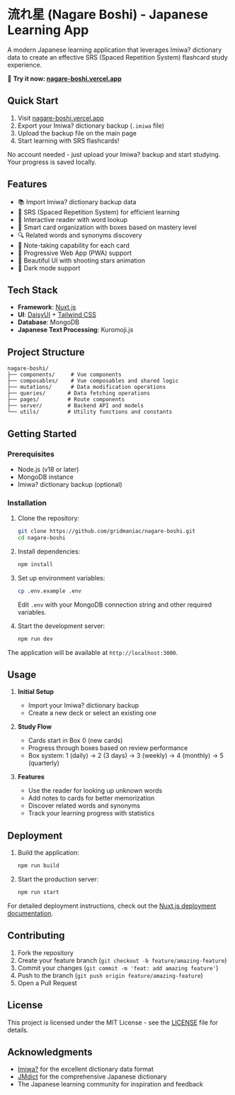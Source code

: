 # 流れ星 (Nagare Boshi) - Japanese Learning App

A modern Japanese learning application that leverages Imiwa? dictionary data to create an effective SRS (Spaced Repetition System) flashcard study experience.

🌟 **Try it now: [nagare-boshi.vercel.app](https://nagare-boshi.vercel.app/)**

## Quick Start

1. Visit [nagare-boshi.vercel.app](https://nagare-boshi.vercel.app/)
2. Export your Imiwa? dictionary backup (`.imiwa` file)
3. Upload the backup file on the main page
4. Start learning with SRS flashcards!

No account needed - just upload your Imiwa? backup and start studying. Your progress is saved locally.

## Features

- 📚 Import Imiwa? dictionary backup data
- 🔄 SRS (Spaced Repetition System) for efficient learning
- 📖 Interactive reader with word lookup
- 🎯 Smart card organization with boxes based on mastery level
- 🔍 Related words and synonyms discovery
- 📝 Note-taking capability for each card
- 📱 Progressive Web App (PWA) support
- 🎨 Beautiful UI with shooting stars animation
- 🌙 Dark mode support

## Tech Stack

- **Framework**: [Nuxt.js](https://nuxt.com/)
- **UI**: [DaisyUI](https://daisyui.com/) + [Tailwind CSS](https://tailwindcss.com/)
- **Database**: MongoDB
- **Japanese Text Processing**: Kuromoji.js

## Project Structure

```
nagare-boshi/
├── components/     # Vue components
├── composables/    # Vue composables and shared logic
├── mutations/      # Data modification operations
├── queries/       # Data fetching operations
├── pages/         # Route components
├── server/        # Backend API and models
└── utils/         # Utility functions and constants
```

## Getting Started

### Prerequisites

- Node.js (v18 or later)
- MongoDB instance
- Imiwa? dictionary backup (optional)

### Installation

1. Clone the repository:

   ```bash
   git clone https://github.com/gridmaniac/nagare-boshi.git
   cd nagare-boshi
   ```

2. Install dependencies:

   ```bash
   npm install
   ```

3. Set up environment variables:

   ```bash
   cp .env.example .env
   ```

   Edit `.env` with your MongoDB connection string and other required variables.

4. Start the development server:
   ```bash
   npm run dev
   ```

The application will be available at `http://localhost:3000`.

## Usage

1. **Initial Setup**

   - Import your Imiwa? dictionary backup
   - Create a new deck or select an existing one

2. **Study Flow**

   - Cards start in Box 0 (new cards)
   - Progress through boxes based on review performance
   - Box system: 1 (daily) → 2 (3 days) → 3 (weekly) → 4 (monthly) → 5 (quarterly)

3. **Features**
   - Use the reader for looking up unknown words
   - Add notes to cards for better memorization
   - Discover related words and synonyms
   - Track your learning progress with statistics

## Deployment

1. Build the application:

   ```bash
   npm run build
   ```

2. Start the production server:
   ```bash
   npm run start
   ```

For detailed deployment instructions, check out the [Nuxt.js deployment documentation](https://nuxt.com/docs/getting-started/deployment).

## Contributing

1. Fork the repository
2. Create your feature branch (`git checkout -b feature/amazing-feature`)
3. Commit your changes (`git commit -m 'feat: add amazing feature'`)
4. Push to the branch (`git push origin feature/amazing-feature`)
5. Open a Pull Request

## License

This project is licensed under the MIT License - see the [LICENSE](LICENSE) file for details.

## Acknowledgments

- [Imiwa?](http://www.imiwaapp.com/) for the excellent dictionary data format
- [JMdict](https://www.edrdg.org/jmdict/j_jmdict.html) for the comprehensive Japanese dictionary
- The Japanese learning community for inspiration and feedback
